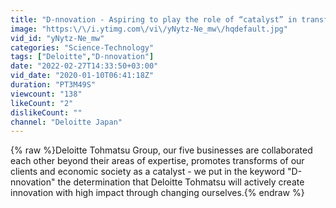```yaml
---
title: "D-nnovation - Aspiring to play the role of “catalyst” in transforming economic society"
image: "https:\/\/i.ytimg.com\/vi\/yNytz-Ne_mw\/hqdefault.jpg"
vid_id: "yNytz-Ne_mw"
categories: "Science-Technology"
tags: ["Deloitte","D-nnovation"]
date: "2022-02-27T14:33:50+03:00"
vid_date: "2020-01-10T06:41:18Z"
duration: "PT3M49S"
viewcount: "138"
likeCount: "2"
dislikeCount: ""
channel: "Deloitte Japan"
---
```

{% raw %}Deloitte Tohmatsu Group, our five businesses are collaborated each other beyond their areas of expertise, promotes transforms of our clients and economic society as a catalyst - we put in the keyword &quot;D-nnovation&quot; the determination that Deloitte Tohmatsu will actively create innovation with high impact through changing ourselves.{% endraw %}

